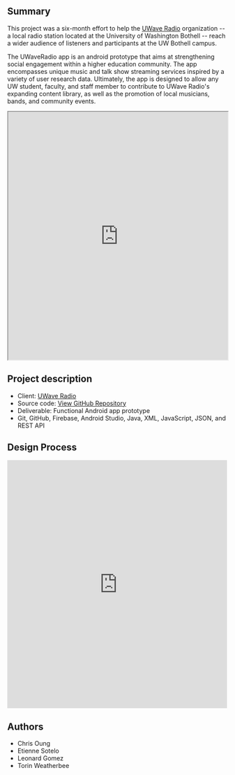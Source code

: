 
## Summary

This project was a six-month effort to help the [UWave Radio](uwave.fm) organization -- a local radio station located at the University of Washington Bothell -- reach a wider audience of listeners and participants at the UW Bothell campus. 

The UWaveRadio app is an android prototype that aims at strengthening social engagement within a higher education community. The app encompasses unique music and talk show streaming services inspired by a variety of user research data. Ultimately, the app is designed to allow any UW student, faculty, and staff member to contribute to UWave Radio's expanding content library, as well as the promotion of local musicians, bands, and community events.

<iframe width="100%" height="569" src="https://www.youtube.com/embed/MfDhygftfd4">
</iframe>


## Project description

- Client: [UWave Radio](uwave.fm)
- Source code: [View GitHub Repository](https://github.com/chrisoung1/uwave-android-app)
- Deliverable: Functional Android app prototype
- Git, GitHub, Firebase, Android Studio, Java, XML, JavaScript, JSON, and REST API


## Design Process

<iframe src="https://docs.google.com/presentation/d/e/2PACX-1vRHrR_hMKWqeVFWRrEfHaYBRjDf_sbfruLtcaAzsHJpPPESqksKjv96UF0gfMXvi657U_IflOazLZxi/embed?start=false&loop=false&delayms=3000" frameborder="0" width="100%" height="569" allowfullscreen="true" mozallowfullscreen="true" webkitallowfullscreen="true"></iframe>


## Authors

- Chris Oung 
- Etienne Sotelo
- Leonard Gomez
- Torin Weatherbee


